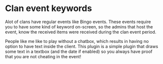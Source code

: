 # Clan event keywords
Alot of clans have regular events like Bingo events. These events require you to have some kind of keyword on-screen, so the admins that host the event, know the received items were received during the clan event period. 

People like me like to play without a chatbox, which results in having no option to have text inside the client. This plugin is a simple plugin that draws some text in a textbox (and the date if enabled) so you always have proof that you are not cheating in the event!
